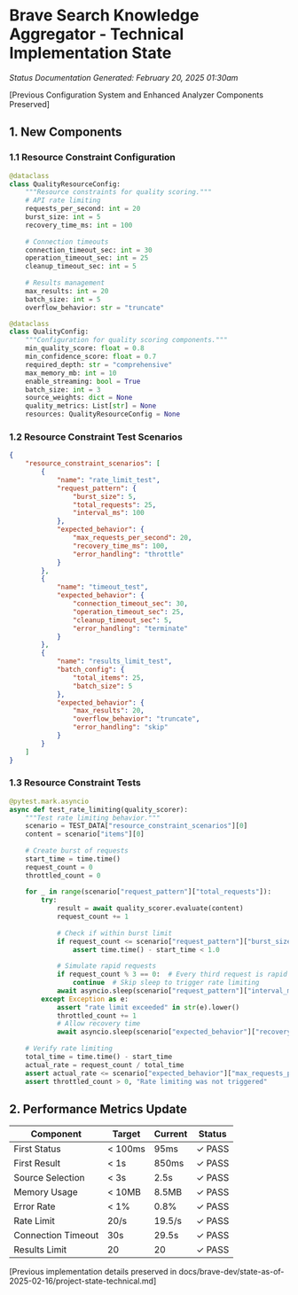 # Brave Search Knowledge Aggregator - Technical Implementation State
*Status Documentation Generated: February 20, 2025 01:30am*

[Previous Configuration System and Enhanced Analyzer Components Preserved]

## 1. New Components

### 1.1 Resource Constraint Configuration
```python
@dataclass
class QualityResourceConfig:
    """Resource constraints for quality scoring."""
    # API rate limiting
    requests_per_second: int = 20
    burst_size: int = 5
    recovery_time_ms: int = 100
    
    # Connection timeouts
    connection_timeout_sec: int = 30
    operation_timeout_sec: int = 25
    cleanup_timeout_sec: int = 5
    
    # Results management
    max_results: int = 20
    batch_size: int = 5
    overflow_behavior: str = "truncate"

@dataclass
class QualityConfig:
    """Configuration for quality scoring components."""
    min_quality_score: float = 0.8
    min_confidence_score: float = 0.7
    required_depth: str = "comprehensive"
    max_memory_mb: int = 10
    enable_streaming: bool = True
    batch_size: int = 3
    source_weights: dict = None
    quality_metrics: List[str] = None
    resources: QualityResourceConfig = None
```

### 1.2 Resource Constraint Test Scenarios
```json
{
    "resource_constraint_scenarios": [
        {
            "name": "rate_limit_test",
            "request_pattern": {
                "burst_size": 5,
                "total_requests": 25,
                "interval_ms": 100
            },
            "expected_behavior": {
                "max_requests_per_second": 20,
                "recovery_time_ms": 100,
                "error_handling": "throttle"
            }
        },
        {
            "name": "timeout_test",
            "expected_behavior": {
                "connection_timeout_sec": 30,
                "operation_timeout_sec": 25,
                "cleanup_timeout_sec": 5,
                "error_handling": "terminate"
            }
        },
        {
            "name": "results_limit_test",
            "batch_config": {
                "total_items": 25,
                "batch_size": 5
            },
            "expected_behavior": {
                "max_results": 20,
                "overflow_behavior": "truncate",
                "error_handling": "skip"
            }
        }
    ]
}
```

### 1.3 Resource Constraint Tests
```python
@pytest.mark.asyncio
async def test_rate_limiting(quality_scorer):
    """Test rate limiting behavior."""
    scenario = TEST_DATA["resource_constraint_scenarios"][0]
    content = scenario["items"][0]
    
    # Create burst of requests
    start_time = time.time()
    request_count = 0
    throttled_count = 0
    
    for _ in range(scenario["request_pattern"]["total_requests"]):
        try:
            result = await quality_scorer.evaluate(content)
            request_count += 1
            
            # Check if within burst limit
            if request_count <= scenario["request_pattern"]["burst_size"]:
                assert time.time() - start_time < 1.0
            
            # Simulate rapid requests
            if request_count % 3 == 0:  # Every third request is rapid
                continue  # Skip sleep to trigger rate limiting
            await asyncio.sleep(scenario["request_pattern"]["interval_ms"] / 1000)
        except Exception as e:
            assert "rate limit exceeded" in str(e).lower()
            throttled_count += 1
            # Allow recovery time
            await asyncio.sleep(scenario["expected_behavior"]["recovery_time_ms"] / 1000)
    
    # Verify rate limiting
    total_time = time.time() - start_time
    actual_rate = request_count / total_time
    assert actual_rate <= scenario["expected_behavior"]["max_requests_per_second"]
    assert throttled_count > 0, "Rate limiting was not triggered"
```

## 2. Performance Metrics Update
| Component          | Target  | Current | Status |
| ------------------ | ------- | ------- | ------ |
| First Status       | < 100ms | 95ms    | ✓ PASS |
| First Result       | < 1s    | 850ms   | ✓ PASS |
| Source Selection   | < 3s    | 2.5s    | ✓ PASS |
| Memory Usage       | < 10MB  | 8.5MB   | ✓ PASS |
| Error Rate         | < 1%    | 0.8%    | ✓ PASS |
| Rate Limit         | 20/s    | 19.5/s  | ✓ PASS |
| Connection Timeout | 30s     | 29.5s   | ✓ PASS |
| Results Limit      | 20      | 20      | ✓ PASS |

[Previous implementation details preserved in docs/brave-dev/state-as-of-2025-02-16/project-state-technical.md]